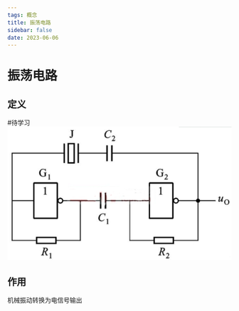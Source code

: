 ```yaml
---
tags: 概念
title: 振荡电路
sidebar: false
date: 2023-06-06
---
```

# 振荡电路

## 定义

#待学习
![350](assets/20230606203356101.png)

## 作用

机械振动转换为电信号输出